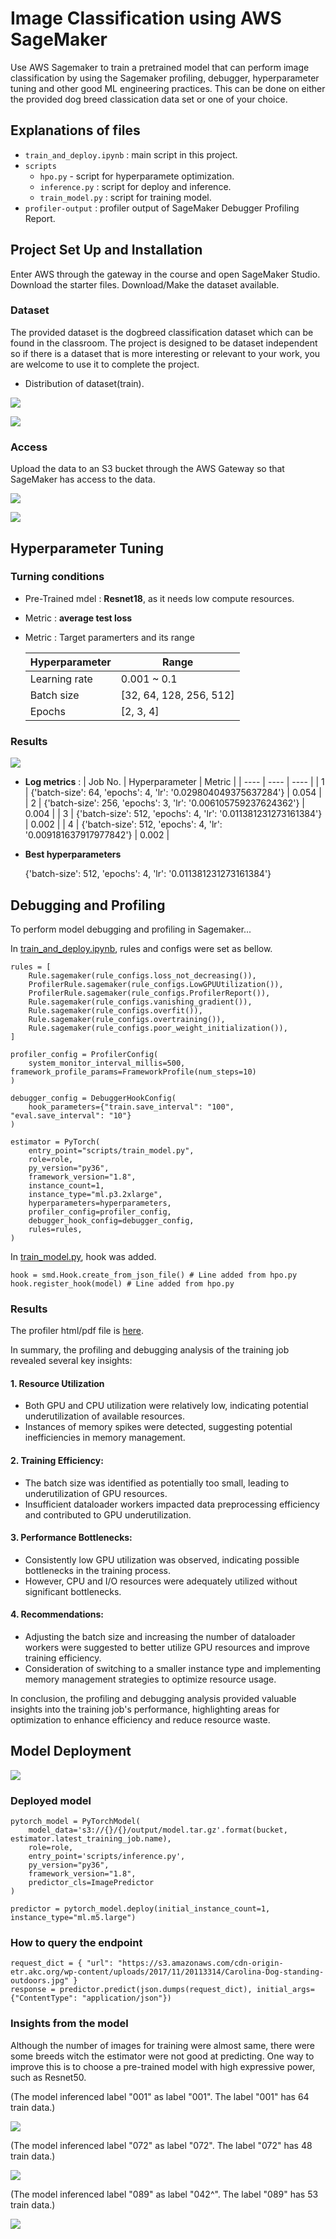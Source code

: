 # Image Classification using AWS SageMaker

Use AWS Sagemaker to train a pretrained model that can perform image classification by using the Sagemaker profiling, debugger, hyperparameter tuning and other good ML engineering practices. This can be done on either the provided dog breed classication data set or one of your choice.

## Explanations of files
 - `train_and_deploy.ipynb` : main script in this project.
 - `scripts`
     - `hpo.py` - script for hyperparamete optimization.
     - `inference.py` : script for deploy and inference.
     - `train_model.py` : script for training model.
 - `profiler-output` : profiler output of SageMaker Debugger Profiling Report.

## Project Set Up and Installation
Enter AWS through the gateway in the course and open SageMaker Studio. 
Download the starter files.
Download/Make the dataset available. 

### Dataset
The provided dataset is the dogbreed classification dataset which can be found in the classroom.
The project is designed to be dataset independent so if there is a dataset that is more interesting or relevant to your work, you are welcome to use it to complete the project.
- Distribution of dataset(train).

![](./screenshots/distribution_of_traindata.png)

![](./screenshots/distribution_of_traindata_2.png)

### Access
Upload the data to an S3 bucket through the AWS Gateway so that SageMaker has access to the data. 

![](./screenshots/role.png)

![](./screenshots/S3.png)

## Hyperparameter Tuning

### Turning conditions
- Pre-Trained mdel : __Resnet18__, as it needs low compute resources.

- Metric : __average test loss__

- Metric : Target paramerters and its range

    | Hyperparameter | Range |
    | ---- | ---- |
    | Learning rate | 0.001 ~ 0.1 |
    | Batch size | [32, 64, 128, 256, 512] |
    | Epochs | [2, 3, 4] |

### Results

![](screenshots/hyperparam_turning_job.png)

- __Log metrics__ : 
    | Job No. | Hyperparameter | Metric |
    | ---- | ---- | ---- |
    | 1 | {'batch-size': 64, 'epochs': 4, 'lr': '0.029804049375637284'} | 0.054 |
    | 2 | {'batch-size': 256, 'epochs': 3, 'lr': '0.006105759237624362'} | 0.004 |
    | 3 | {'batch-size': 512, 'epochs': 4, 'lr': '0.011381231273161384'} | 0.002 |
    | 4 | {'batch-size': 512, 'epochs': 4, 'lr': '0.009181637917977842'} | 0.002 |

- __Best hyperparameters__ 

    {'batch-size': 512, 'epochs': 4, 'lr': '0.011381231273161384'}

## Debugging and Profiling

To perform model debugging and profiling in Sagemaker...

In [train_and_deploy.ipynb](./train_and_deploy.ipynb), rules and configs were set as bellow.
```
rules = [
    Rule.sagemaker(rule_configs.loss_not_decreasing()),
    ProfilerRule.sagemaker(rule_configs.LowGPUUtilization()),
    ProfilerRule.sagemaker(rule_configs.ProfilerReport()),
    Rule.sagemaker(rule_configs.vanishing_gradient()),
    Rule.sagemaker(rule_configs.overfit()),
    Rule.sagemaker(rule_configs.overtraining()),
    Rule.sagemaker(rule_configs.poor_weight_initialization()),
]

profiler_config = ProfilerConfig(
    system_monitor_interval_millis=500, framework_profile_params=FrameworkProfile(num_steps=10)
)

debugger_config = DebuggerHookConfig(
    hook_parameters={"train.save_interval": "100", "eval.save_interval": "10"}
)

estimator = PyTorch(
    entry_point="scripts/train_model.py",
    role=role,
    py_version="py36",
    framework_version="1.8",
    instance_count=1,
    instance_type="ml.p3.2xlarge",
    hyperparameters=hyperparameters,
    profiler_config=profiler_config,
    debugger_hook_config=debugger_config,
    rules=rules,
)
```

In [train_model.py](./scripts/train_model.py), hook was added.
```
hook = smd.Hook.create_from_json_file() # Line added from hpo.py
hook.register_hook(model) # Line added from hpo.py
```

### Results

The profiler html/pdf file is [here](./profiler-output).

In summary, the profiling and debugging analysis of the training job revealed several key insights:

#### 1. Resource Utilization
- Both GPU and CPU utilization were relatively low, indicating potential underutilization of available resources.
- Instances of memory spikes were detected, suggesting potential inefficiencies in memory management.

#### 2. Training Efficiency:
- The batch size was identified as potentially too small, leading to underutilization of GPU resources.
- Insufficient dataloader workers impacted data preprocessing efficiency and contributed to GPU underutilization.

#### 3. Performance Bottlenecks:
- Consistently low GPU utilization was observed, indicating possible bottlenecks in the training process.
- However, CPU and I/O resources were adequately utilized without significant bottlenecks.

#### 4. Recommendations:
- Adjusting the batch size and increasing the number of dataloader workers were suggested to better utilize GPU resources and improve training efficiency.
- Consideration of switching to a smaller instance type and implementing memory management strategies to optimize resource usage.

In conclusion, the profiling and debugging analysis provided valuable insights into the training job's performance, highlighting areas for optimization to enhance efficiency and reduce resource waste.


## Model Deployment

![](./screenshots/endpoint.png)

### Deployed model

```
pytorch_model = PyTorchModel(
    model_data='s3://{}/{}/output/model.tar.gz'.format(bucket, estimator.latest_training_job.name), 
    role=role, 
    entry_point='scripts/inference.py',
    py_version="py36",
    framework_version="1.8",
    predictor_cls=ImagePredictor
)

predictor = pytorch_model.deploy(initial_instance_count=1, instance_type="ml.m5.large")
```

### How to query the endpoint

```
request_dict = { "url": "https://s3.amazonaws.com/cdn-origin-etr.akc.org/wp-content/uploads/2017/11/20113314/Carolina-Dog-standing-outdoors.jpg" }
response = predictor.predict(json.dumps(request_dict), initial_args={"ContentType": "application/json"})
```

### Insights from the model

Although the number of images for training were almost same, there were some breeds witch the estimator were not good at predicting. One way to improve this is to choose a pre-trained model with high expressive power, such as Resnet50.

(The model inferenced label "001" as label "001". The label "001" has 64 train data.)

![](./screenshots/inference_001.png)

(The model inferenced label "072" as label "072". The label "072" has 48 train data.)

![](./screenshots/inference_072.png)

(The model inferenced label "089" as label "042^". The label "089" has 53 train data.)

![](./screenshots/inference_089.png)

